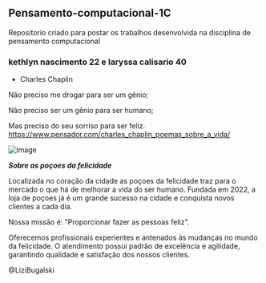 ## Pensamento-computacional-1C
Repositorio criado para postar os trabalhos desenvolvida na disciplina de pensamento computacional 

### kethlyn nascimento 22 e laryssa calisario 40 

* Charles Chaplin  

Não preciso me drogar para ser um gênio;

Não preciso ser um gênio para ser humano;

Mas preciso do seu sorriso para ser feliz.
https://www.pensador.com/charles_chaplin_poemas_sobre_a_vida/

![image](https://user-images.githubusercontent.com/107067993/182217563-3beaaef3-21ac-465c-98e2-ac9567bac6bc.png)


*****Sobre as poçoes da felicidade*****

Localizada no coração da cidade as poçoes da felicidade traz para o mercado o que há de melhorar a vida do ser humano. Fundada em 2022, a loja de poçoes já é um grande sucesso na cidade e conquista novos clientes a cada dia.

Nossa missão é: "Proporcionar fazer as pessoas feliz".

Oferecemos profissionais experientes e antenados às mudanças no mundo da felicidade. O atendimento possui padrão de excelência e agilidade, garantindo qualidade e satisfação dos nossos clientes.


@LiziBugalski
